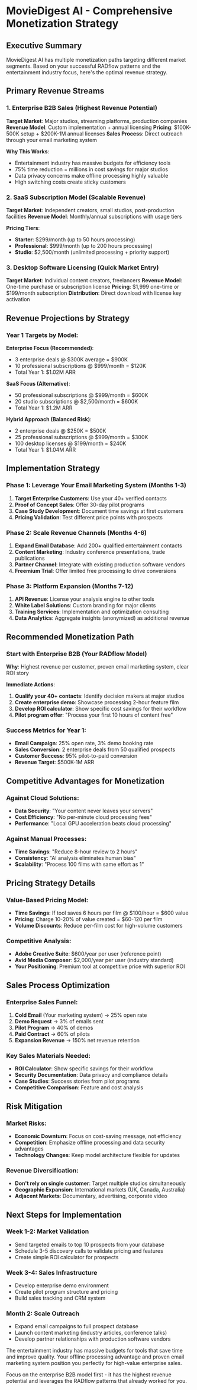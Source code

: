 # MovieDigest AI - Comprehensive Monetization Strategy

## Executive Summary

MovieDigest AI has multiple monetization paths targeting different market segments. Based on your successful RADflow patterns and the entertainment industry focus, here's the optimal revenue strategy.

## Primary Revenue Streams

### 1. Enterprise B2B Sales (Highest Revenue Potential)
**Target Market**: Major studios, streaming platforms, production companies
**Revenue Model**: Custom implementation + annual licensing
**Pricing**: $100K-500K setup + $200K-1M annual licenses
**Sales Process**: Direct outreach through your email marketing system

**Why This Works**:
- Entertainment industry has massive budgets for efficiency tools
- 75% time reduction = millions in cost savings for major studios
- Data privacy concerns make offline processing highly valuable
- High switching costs create sticky customers

### 2. SaaS Subscription Model (Scalable Revenue)
**Target Market**: Independent creators, small studios, post-production facilities
**Revenue Model**: Monthly/annual subscriptions with usage tiers

**Pricing Tiers**:
- **Starter**: $299/month (up to 50 hours processing)
- **Professional**: $999/month (up to 200 hours processing)
- **Studio**: $2,500/month (unlimited processing + priority support)

### 3. Desktop Software Licensing (Quick Market Entry)
**Target Market**: Individual content creators, freelancers
**Revenue Model**: One-time purchase or subscription license
**Pricing**: $1,999 one-time or $199/month subscription
**Distribution**: Direct download with license key activation

## Revenue Projections by Strategy

### Year 1 Targets by Model:

**Enterprise Focus (Recommended)**:
- 3 enterprise deals @ $300K average = $900K
- 10 professional subscriptions @ $999/month = $120K
- Total Year 1: $1.02M ARR

**SaaS Focus (Alternative)**:
- 50 professional subscriptions @ $999/month = $600K
- 20 studio subscriptions @ $2,500/month = $600K  
- Total Year 1: $1.2M ARR

**Hybrid Approach (Balanced Risk)**:
- 2 enterprise deals @ $250K = $500K
- 25 professional subscriptions @ $999/month = $300K
- 100 desktop licenses @ $199/month = $240K
- Total Year 1: $1.04M ARR

## Implementation Strategy

### Phase 1: Leverage Your Email Marketing System (Months 1-3)
1. **Target Enterprise Customers**: Use your 40+ verified contacts
2. **Proof of Concept Sales**: Offer 30-day pilot programs
3. **Case Study Development**: Document time savings at first customers
4. **Pricing Validation**: Test different price points with prospects

### Phase 2: Scale Revenue Channels (Months 4-6)
1. **Expand Email Database**: Add 200+ qualified entertainment contacts
2. **Content Marketing**: Industry conference presentations, trade publications
3. **Partner Channel**: Integrate with existing production software vendors
4. **Freemium Trial**: Offer limited free processing to drive conversions

### Phase 3: Platform Expansion (Months 7-12)
1. **API Revenue**: License your analysis engine to other tools
2. **White Label Solutions**: Custom branding for major clients
3. **Training Services**: Implementation and optimization consulting
4. **Data Analytics**: Aggregate insights (anonymized) as additional revenue

## Recommended Monetization Path

### Start with Enterprise B2B (Your RADflow Model)
**Why**: Highest revenue per customer, proven email marketing system, clear ROI story

**Immediate Actions**:
1. **Qualify your 40+ contacts**: Identify decision makers at major studios
2. **Create enterprise demo**: Showcase processing 2-hour feature film
3. **Develop ROI calculator**: Show specific cost savings for their workflow
4. **Pilot program offer**: "Process your first 10 hours of content free"

### Success Metrics for Year 1:
- **Email Campaign**: 25% open rate, 3% demo booking rate
- **Sales Conversion**: 2 enterprise deals from 50 qualified prospects  
- **Customer Success**: 95% pilot-to-paid conversion
- **Revenue Target**: $500K-1M ARR

## Competitive Advantages for Monetization

### Against Cloud Solutions:
- **Data Security**: "Your content never leaves your servers"
- **Cost Efficiency**: "No per-minute cloud processing fees"
- **Performance**: "Local GPU acceleration beats cloud processing"

### Against Manual Processes:
- **Time Savings**: "Reduce 8-hour review to 2 hours"  
- **Consistency**: "AI analysis eliminates human bias"
- **Scalability**: "Process 100 films with same effort as 1"

## Pricing Strategy Details

### Value-Based Pricing Model:
- **Time Savings**: If tool saves 6 hours per film @ $100/hour = $600 value
- **Pricing**: Charge 10-20% of value created = $60-120 per film
- **Volume Discounts**: Reduce per-film cost for high-volume customers

### Competitive Analysis:
- **Adobe Creative Suite**: $600/year per user (reference point)
- **Avid Media Composer**: $2,000/year per user (industry standard)
- **Your Positioning**: Premium tool at competitive price with superior ROI

## Sales Process Optimization

### Enterprise Sales Funnel:
1. **Cold Email** (Your marketing system) → 25% open rate
2. **Demo Request** → 3% of emails sent  
3. **Pilot Program** → 40% of demos
4. **Paid Contract** → 60% of pilots
5. **Expansion Revenue** → 150% net revenue retention

### Key Sales Materials Needed:
- **ROI Calculator**: Show specific savings for their workflow
- **Security Documentation**: Data privacy and compliance details
- **Case Studies**: Success stories from pilot programs
- **Competitive Comparison**: Feature and cost analysis

## Risk Mitigation

### Market Risks:
- **Economic Downturn**: Focus on cost-saving message, not efficiency
- **Competition**: Emphasize offline processing and data security advantages
- **Technology Changes**: Keep model architecture flexible for updates

### Revenue Diversification:
- **Don't rely on single customer**: Target multiple studios simultaneously
- **Geographic Expansion**: International markets (UK, Canada, Australia)
- **Adjacent Markets**: Documentary, advertising, corporate video

## Next Steps for Implementation

### Week 1-2: Market Validation
- Send targeted emails to top 10 prospects from your database
- Schedule 3-5 discovery calls to validate pricing and features
- Create simple ROI calculator for prospects

### Week 3-4: Sales Infrastructure  
- Develop enterprise demo environment
- Create pilot program structure and pricing
- Build sales tracking and CRM system

### Month 2: Scale Outreach
- Expand email campaigns to full prospect database
- Launch content marketing (industry articles, conference talks)
- Develop partner relationships with production software vendors

The entertainment industry has massive budgets for tools that save time and improve quality. Your offline processing advantage and proven email marketing system position you perfectly for high-value enterprise sales.

Focus on the enterprise B2B model first - it has the highest revenue potential and leverages the RADflow patterns that already worked for you.